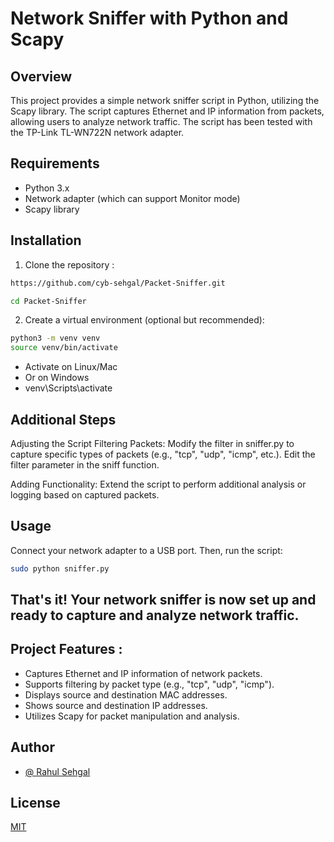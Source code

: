 
# Network Sniffer with Python and Scapy

## Overview
This project provides a simple network sniffer script in Python, utilizing the Scapy library. The script captures Ethernet and IP information from packets, allowing users to analyze network traffic. The script has been tested with the TP-Link TL-WN722N network adapter.

## Requirements
- Python 3.x
- Network adapter (which can support Monitor mode)
- Scapy library
## Installation
1. Clone the repository :

```bash
https://github.com/cyb-sehgal/Packet-Sniffer.git
```
```bash
cd Packet-Sniffer
```
2. Create a virtual environment (optional but recommended):
```bash
python3 -m venv venv
source venv/bin/activate  
```
- Activate on Linux/Mac
- Or on Windows
- venv\Scripts\activate



## Additional Steps
Adjusting the Script
Filtering Packets: Modify the filter in sniffer.py to capture specific types of packets (e.g., "tcp", "udp", "icmp", etc.). Edit the filter parameter in the sniff function.

Adding Functionality: Extend the script to perform additional analysis or logging based on captured packets.

## Usage
Connect your network adapter to a USB port. Then, run the script:
```bash
sudo python sniffer.py
```

## That's it! Your network sniffer is now set up and ready to capture and analyze network traffic.
## Project Features :
- Captures Ethernet and IP information of network packets.
- Supports filtering by packet type (e.g., "tcp", "udp", "icmp").
- Displays source and destination MAC addresses.
- Shows source and destination IP addresses.
- Utilizes Scapy for packet manipulation and analysis.

## Author

- [@ Rahul Sehgal](https://github.com/cyb-sehgal)

## License

[MIT](https://choosealicense.com/licenses/mit/)

